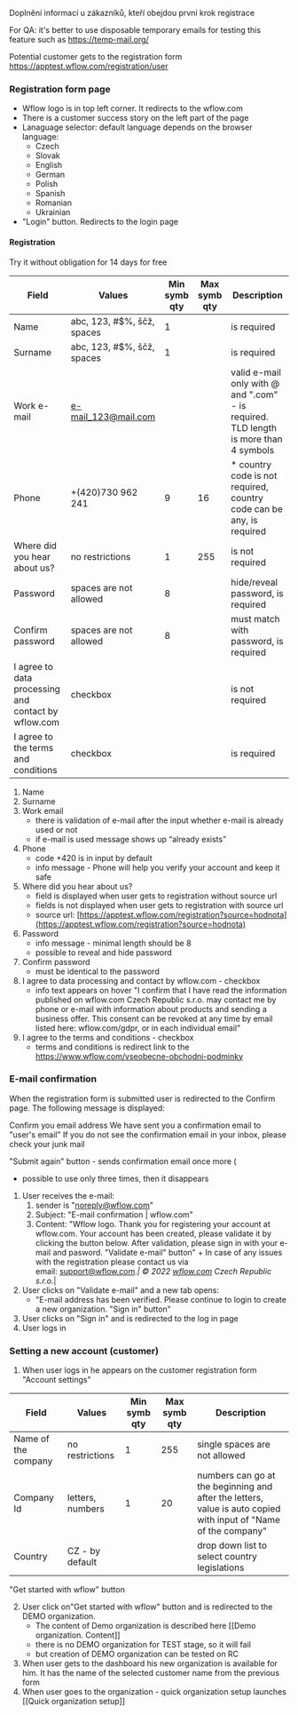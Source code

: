 Doplnění informací u zákazníků, kteří obejdou první krok registrace

For QA: it's better to use disposable temporary emails for testing this feature such as https://temp-mail.org/

Potential customer gets to the registration form https://apptest.wflow.com/registration/user 

### Registration form page

* Wflow logo is in top left corner. It redirects to the wflow.com
* There is a customer success story on the left part of the page
* Lanaguage selector: default language depends on the browser language:
	* Czech
	* Slovak
	* English
	* German
	* Polish
	* Spanish
	* Romanian
	* Ukrainian 
* "Login" button. Redirects to the login page

#### Registration
Try it without obligation for 14 days for free

| Field                                               | Values                                            | Min symb qty | Max symb qty | Description                                                                          |
| --------------------------------------------------- | ------------------------------------------------- | ------------ | ------------ | ------------------------------------------------------------------------------------ |
| Name                                                | abc, 123, #$%, ščž, spaces                        | 1            |              | is required                                                                          |
| Surname                                             | abc, 123, #$%, ščž, spaces                        | 1            |              | is required                                                                          |
| Work e-mail                                         | [e-mail_123@mail.com](mailto:e-mail_123@mail.com) |              |              | valid e-mail only with @ and ".com" - is required. TLD length is more than 4 symbols |
| Phone                                               | +(420)730 962 241                                 | 9            | 16           | * country code is not required, country code can be any, is required                 |
| Where did you hear about us?                        | no restrictions                                   | 1            | 255          | is not required                                                                      |
| Password                                            | spaces are not allowed                            | 8            |              | hide/reveal password, is required                                                    |
| Confirm password                                    | spaces are not allowed                            | 8            |              | must match with password, is required                                                |
| I agree to data processing and contact by wflow.com | checkbox                                          |              |              | is not required                                                                      |
| I agree to the terms and conditions                 | checkbox                                          |              |              | is required                                                                          |

1. Name
2. Surname
3. Work email
    - there is validation of e-mail after the input whether e-mail is already used or not
    - if e-mail is used message shows up “already exists”
4. Phone
    - code +420 is in input by default
    - info message - Phone will help you verify your account and keep it safe
5. Where did you hear about us?
    - field is displayed when user gets to registration without source url
    - fields is not displayed when user gets to registration with source url
    - source url: [https://apptest.wflow.com/registration?source=hodnota](https://apptest.wflow.com/registration?source=hodnota)
6. Password
    - info message - minimal length should be 8
    - possible to reveal and hide password
7. Confirm password
    - must be identical to the password
8. I agree to data processing and contact by wflow.com - checkbox
	* info text appears on hover "I confirm that I have read the information published on wflow.com Czech Republic s.r.o. may contact me by phone or e-mail with information about products and sending a business offer. This consent can be revoked at any time by email listed here: wflow.com/gdpr, or in each individual email"
9. I agree to the terms and conditions - checkbox
	* terms and conditions is redirect link to the https://www.wflow.com/vseobecne-obchodni-podminky


### E-mail confirmation

When the registration form is submitted user is redirected to the Confirm page. The following message is displayed:

Confirm you email address
We have sent you a confirmation email to "user's email"
If you do not see the confirmation email in your inbox, please check your junk mail

"Submit again" button - sends confirmation email once more (
* possible to use only three times, then it disappears

1. User receives the e-mail:
	1. sender is "noreply@wflow.com"
	2. Subject: "E-mail confirmation | wflow.com"
	3. Content: "Wflow logo. Thank you for registering your account at wflow.com. Your account has been created, please validate it by clicking the button below. After validation, please sign in with your e-mail and pasword. "Validate e-mail" button" + In case of any issues with the registration please contact us via email: [support@wflow.com](mailto:support@wflow.com?subject=Email%20subject&body=Message%20default "Title for mail")._|
© 2022 [wflow.com](https://u10278014.ct.sendgrid.net/ls/click?upn=u001.-2FzHFNQK6eFyqIGQCFT-2FSkruDqzKs1l8GJFaCa2EpMXY-3D_DWL_FJhuKNudokjzYBpf3M55JM1mfysN2S-2FK-2BM8SAfD-2BcyhZTIISzfSFUofZkvZoWZCC0ERMQsJ6tFizR6A7yJyVwbd-2BpbWwxZBmAqSMRHG4ObbdqUIC5nVDPCOZO3sV6GATyw-2Fg0a2Kz4X2hRnT2w9S7Pmm3yQhNmrPWnWPupbVWGpmxBtEXOg74o6mH8l6R96i3kHUAQIi9N21UFYFbOXdow-3D-3D "wflow.com main page") Czech Republic s.r.o._|
2. User clicks on "Validate e-mail" and a new tab opens:
	* "E-mail address has been verified. Please continue to login to create a new organization. "Sign in" button"
3. User clicks on "Sign in" and is redirected to the log in page
4. User logs in


### Setting a new account (customer)

1. When user logs in he appears on the customer registration form "Account settings"

| Field               | Values           | Min symb qty | Max symb qty | Description                                                                                                     |
| ------------------- | ---------------- | ------------ | ------------ | --------------------------------------------------------------------------------------------------------------- |
| Name of the company | no restrictions  | 1            | 255          | single spaces are not allowed                                                                                   |
| Company Id          | letters, numbers | 1            | 20           | numbers can go at the beginning and after the letters, value is auto copied with input of "Name of the company" |
| Country             | CZ - by default  |              |              | drop down list to select country legislations                                                                   |
"Get started with wflow" button 

2. User click on"Get started with wflow" button and is redirected to the DEMO organization.
	* The content of Demo organization is described here [[Demo organization. Content]]
	* there is no DEMO organization for TEST stage, so it will fail
	* but creation of DEMO organization can be tested on RC
1. When user gets to the dashboard his new organization is available for him. It has the name of the selected customer name from the previous form
2. When user goes to the organization - quick organization setup launches [[Quick organization setup]]

